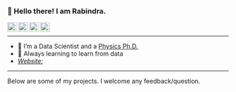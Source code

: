 ### 👋 Hello there! I am Rabindra.
<a target="_blank" href="mailto:nepalrabindra89@gmail.com">
  <img align="left" alt="Gmail" width="22px" src="https://cdn.jsdelivr.net/npm/simple-icons@v3/icons/gmail.svg" />
</a>
<a target="_blank" href="https://www.linkedin.com/in/nepalrabindra/">
  <img align="left" alt="LinkedIn" width="22px" src="https://cdn.jsdelivr.net/npm/simple-icons@3.13.0/icons/linkedin.svg" />
</a>
<a target="_blank" href="https://scholar.google.com/citations?user=Z8tzkKEAAAAJ&hl=en">
  <img align="left" alt="Google Scholar" width="22px" src="https://cdn.jsdelivr.net/npm/simple-icons@3.13.0/icons/googlescholar.svg" />
</a>
<a target="_blank" href="https://www.kaggle.com/rnepal2">
  <img align="left" alt="Kaggle" width="22px" src="https://cdn.jsdelivr.net/npm/simple-icons@3.13.0/icons/kaggle.svg" />
</a>
</br>

----

- 🔭 I’m a Data Scientist and a [Physics Ph.D.](https://scholar.google.com/citations?user=Z8tzkKEAAAAJ&hl=en)
- 🌱 Always learning to learn from data
- [*Website:*](www.meromorphy.com)
----

Below are some of my projects. I welcome any feedback/question.
